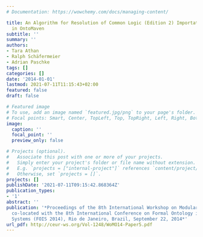 ```yaml
---
# Documentation: https://wowchemy.com/docs/managing-content/

title: An Algorithm for Resolution of Common Logic (Edition 2) Importation Implemented
  in OntoMaven
subtitle: ''
summary: ''
authors:
- Tara Athan
- Ralph Schäfermeier
- Adrian Paschke
tags: []
categories: []
date: '2014-01-01'
lastmod: 2021-07-11T11:15:43+02:00
featured: false
draft: false

# Featured image
# To use, add an image named `featured.jpg/png` to your page's folder.
# Focal points: Smart, Center, TopLeft, Top, TopRight, Left, Right, BottomLeft, Bottom, BottomRight.
image:
  caption: ''
  focal_point: ''
  preview_only: false

# Projects (optional).
#   Associate this post with one or more of your projects.
#   Simply enter your project's folder or file name without extension.
#   E.g. `projects = ["internal-project"]` references `content/project/deep-learning/index.md`.
#   Otherwise, set `projects = []`.
projects: []
publishDate: '2021-07-11T09:15:42.868364Z'
publication_types:
- '1'
abstract: ''
publication: '*Proceedings of the 8th International Workshop on Modular Ontologies
  co-located with the 8th International Conference on Formal Ontology in Information
  Systems (FOIS 2014), Rio de Janeiro, Brazil, September 22, 2014*'
url_pdf: http://ceur-ws.org/Vol-1248/WoMO14-Paper5.pdf
---
```

